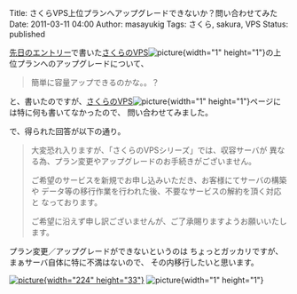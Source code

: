 Title: さくらVPS上位プランへアップグレードできないか？問い合わせてみた
Date: 2011-03-11 04:00
Author: masayukig
Tags: さくら, sakura, VPS
Status: published

[先日のエントリー](http://b.0r2.info/?p=1447)で書いた[さくらのVPS](http://px.a8.net/svt/ejp?a8mat=1O2ZNX+BN57FE+D8Y+BWVTE)![picture](http://www13.a8.net/0.gif?a8mat=1O2ZNX+BN57FE+D8Y+BWVTE){width="1" height="1"}の上位プランへのアップグレードについて、

> 簡単に容量アップできるのかな。。？

と、書いたのですが、[さくらのVPS](http://px.a8.net/svt/ejp?a8mat=1O2ZNX+BN57FE+D8Y+BWVTE)![picture](http://www13.a8.net/0.gif?a8mat=1O2ZNX+BN57FE+D8Y+BWVTE){width="1" height="1"}ページには特に何も書いてなかったので、
問い合わせてみました。

で、得られた回答が以下の通り。

> 大変恐れ入りますが、「さくらのVPSシリーズ」では、収容サーバが
> 異なる為、プラン変更やアップグレードのお手続きがございません。
>
> ご希望のサービスを新規でお申し込みいただき、お客様にてサーバの構築や
> データ等の移行作業を行われた後、不要なサービスの解約を頂く対応と
> なっております。
>
> ご希望に沿えず申し訳ございませんが、ご了承賜りますようお願いいたします。

プラン変更／アップグレードができないというのは
ちょっとガッカリですが、まぁサーバ自体に特に不満はないので、
その内移行したいと思います。

[
![picture](http://www26.a8.net/svt/bgt?aid=100916493704&wid=002&eno=01&mid=s00000001717002005000&mc=1){width="224" height="33"}](http://px.a8.net/svt/ejp?a8mat=1O2ZNX+BN57FE+D8Y+BXQOH)
![picture](http://www11.a8.net/0.gif?a8mat=1O2ZNX+BN57FE+D8Y+BXQOH){width="1" height="1"}
